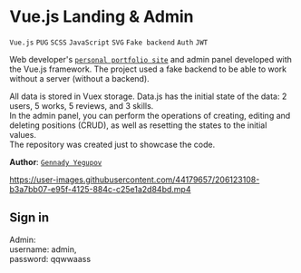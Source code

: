 # Vue.js Landing & Admin
`Vue.js` `PUG` `SCSS` `JavaScript` `SVG` `Fake backend` `Auth` `JWT`

Web developer's [`personal portfolio site`](https://vuelanding.make-website.ru/) and admin panel developed with the Vue.js framework. The project used a fake backend to be able to work without a server (without a backend).

All data is stored in Vuex storage. Data.js has the initial state of the data: 2 users, 5 works, 5 reviews, and 3 skills.  
In the admin panel, you can perform the operations of creating, editing and deleting positions (CRUD), as well as resetting the states to the initial values.  
The repository was created just to showcase the code.

**Author**: [`Gennady Yegupov`](https://github.com/yegupov)

https://user-images.githubusercontent.com/44179657/206123108-b3a7bb07-e95f-4125-884c-c25e1a2d84bd.mp4

## Sign in
Admin:  
username: admin,  
password: qqwwaass
